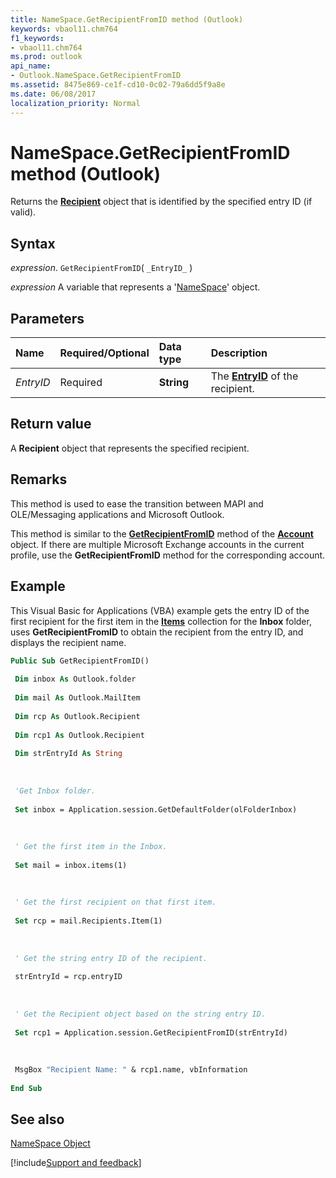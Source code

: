 ```yaml
---
title: NameSpace.GetRecipientFromID method (Outlook)
keywords: vbaol11.chm764
f1_keywords:
- vbaol11.chm764
ms.prod: outlook
api_name:
- Outlook.NameSpace.GetRecipientFromID
ms.assetid: 8475e869-ce1f-cd10-0c02-79a6dd5f9a8e
ms.date: 06/08/2017
localization_priority: Normal
---
```



# NameSpace.GetRecipientFromID method (Outlook)

Returns the  **[Recipient](Outlook.Recipient.md)** object that is identified by the specified entry ID (if valid).


## Syntax

_expression_. `GetRecipientFromID`( `_EntryID_` )

_expression_ A variable that represents a '[NameSpace](Outlook.NameSpace.md)' object.


## Parameters



|Name|Required/Optional|Data type|Description|
|:-----|:-----|:-----|:-----|
| _EntryID_|Required| **String**|The  **[EntryID](Outlook.Recipient.EntryID.md)** of the recipient.|

## Return value

A  **Recipient** object that represents the specified recipient.


## Remarks

This method is used to ease the transition between MAPI and OLE/Messaging applications and Microsoft Outlook.

This method is similar to the  **[GetRecipientFromID](Outlook.Account.GetRecipientFromID.md)** method of the **[Account](Outlook.Account.md)** object. If there are multiple Microsoft Exchange accounts in the current profile, use the **GetRecipientFromID** method for the corresponding account.


## Example

This Visual Basic for Applications (VBA) example gets the entry ID of the first recipient for the first item in the  **[Items](Outlook.Items.md)** collection for the **Inbox** folder, uses **GetRecipientFromID** to obtain the recipient from the entry ID, and displays the recipient name.


```vb
Public Sub GetRecipientFromID() 
 
 Dim inbox As Outlook.folder 
 
 Dim mail As Outlook.MailItem 
 
 Dim rcp As Outlook.Recipient 
 
 Dim rcp1 As Outlook.Recipient 
 
 Dim strEntryId As String 
 
 
 
 'Get Inbox folder. 
 
 Set inbox = Application.session.GetDefaultFolder(olFolderInbox) 
 
 
 
 ' Get the first item in the Inbox. 
 
 Set mail = inbox.items(1) 
 
 
 
 ' Get the first recipient on that first item. 
 
 Set rcp = mail.Recipients.Item(1) 
 
 
 
 ' Get the string entry ID of the recipient. 
 
 strEntryId = rcp.entryID 
 
 
 
 ' Get the Recipient object based on the string entry ID. 
 
 Set rcp1 = Application.session.GetRecipientFromID(strEntryId) 
 
 
 
 MsgBox "Recipient Name: " & rcp1.name, vbInformation 
 
End Sub
```


## See also


[NameSpace Object](Outlook.NameSpace.md)

[!include[Support and feedback](~/includes/feedback-boilerplate.md)]